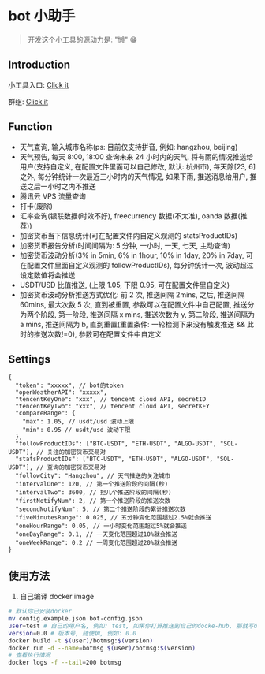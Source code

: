 # bot 小助手

> 开发这个小工具的源动力是: "懒" 😁

## Introduction

小工具入口: [Click it](https://t.me/mh5l7760_msg_bot)

群组: [Click it](https://t.me/joinchat/WPfiERfoj6wzMGY5)

## Function

- 天气查询, 输入城市名称(ps: 目前仅支持拼音, 例如: hangzhou, beijing)
- 天气预告, 每天 8:00, 18:00 查询未来 24 小时内的天气, 将有雨的情况推送给用户(支持自定义, 在配置文件里面可以自己修改, 默认: 杭州市), 每天除[23, 6]之外, 每分钟统计一次最近三小时内的天气情况, 如果下雨, 推送消息给用户, 推送之后一小时之内不推送
- 腾讯云 VPS 流量查询
- 打卡(废除)
- 汇率查询(银联数据(时效不好), freecurrency 数据(不太准), oanda 数据(推荐))
- 加密货币当下信息统计(可在配置文件内自定义观测的 statsProductIDs)
- 加密货币报告分析(时间间隔为: 5 分钟, 一小时, 一天, 七天, 主动查询)
- 加密货币波动分析(3% in 5min, 6% in 1hour, 10% in 1day, 20% in 7day, 可在配置文件里面自定义观测的 followProductIDs), 每分钟统计一次, 波动超过设定数值将会推送
- USDT/USD 比值推送, (上限 1.05, 下限 0.95, 可在配置文件里自定义)
- 加密货币波动分析推送方式优化: 前 2 次, 推送间隔 2mins, 之后, 推送间隔 60mins, 最大次数 5 次, 直到被重置, 参数可以在配置文件中自己配置, 推送分为两个阶段, 第一阶段, 推送间隔 x mins, 推送次数为 y, 第二阶段, 推送间隔为 a mins, 推送间隔为 b, 直到重置(重置条件: 一轮检测下来没有触发推送 && 此时的推送次数!=0), 参数可在配置文件中自定义

## Settings

```jsonc
{
  "token": "xxxxx", // bot的token
  "openWeatherAPI": "xxxxx",
  "tencentKeyOne": "xxx", // tencent cloud API, secretID
  "tencentKeyTwo": "xxx", // tencent cloud API, secretKEY
  "compareRange": {
    "max": 1.05, // usdt/usd 波动上限
    "min": 0.95 // usdt/usd 波动下限
  },
  "followProductIDs": ["BTC-USDT", "ETH-USDT", "ALGO-USDT", "SOL-USDT"], // 关注的加密货币交易对
  "statsProductIDs": ["BTC-USDT", "ETH-USDT", "ALGO-USDT", "SOL-USDT"], // 查询的加密货币交易对
  "followCity": "Hangzhou", // 天气推送的关注城市
  "intervalOne": 120, // 第一个推送阶段的间隔(秒)
  "intervalTwo": 3600, // 担儿个推送阶段的间隔(秒)
  "firstNotifyNum": 2, // 第一个推送阶段的推送次数
  "secondNotifyNum": 5, // 第二个推送阶段的累计推送次数
  "fiveMinutesRange": 0.025, // 五分钟变化范围超过2.5%就会推送
  "oneHourRange": 0.05, // 一小时变化范围超过5%就会推送
  "oneDayRange": 0.1, // 一天变化范围超过10%就会推送
  "oneWeekRange": 0.2 // 一周变化范围超过20%就会推送
}
```

## 使用方法

1. 自己编译 docker image

```bash
# 默认你已安装docker
mv config.example.json bot-config.json
user=test # 自己的用户名, 例如: test, 如果你打算推送到自己的docke-hub, 那就写docker-hub的名字, 否则随便填
version=0.0 # 版本号, 随便填, 例如: 0.0
docker build -t $(user)/botmsg:$(version)
docker run -d --name=botmsg $(user)/botmsg:$(version)
# 查看执行情况
docker logs -f --tail=200 botmsg
```
